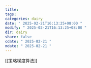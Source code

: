 ```yaml
---
title: 
tags: 
categories: dairy
date: " 2025-02-21T16:13:25+08:00 "
modify: " 2025-02-21T16:13:25+08:00 "
dir: dairy
share: false
cdate: " 2025-02-21 "
mdate: " 2025-02-21 "
---
```


[[策略梯度算法]]

